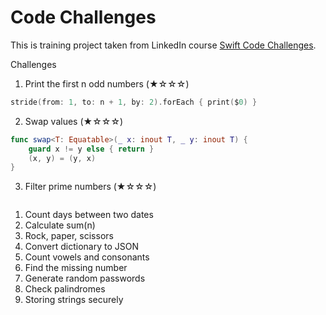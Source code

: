 # Code Challenges
This is training project taken from LinkedIn course [Swift Code Challenges](https://www.linkedin.com/learning/swift-code-challenges).

Challenges

1. Print the first n odd numbers (★☆☆☆)

```swift
stride(from: 1, to: n + 1, by: 2).forEach { print($0) }
```

2. Swap values (★☆☆☆)

```swift
func swap<T: Equatable>(_ x: inout T, _ y: inout T) {
    guard x != y else { return }
    (x, y) = (y, x)
}
```

3. Filter prime numbers (★☆☆☆)

```
```



1. Count days between two dates
2. Calculate sum(n)
3. Rock, paper, scissors
4. Convert dictionary to JSON
5. Count vowels and consonants
6. Find the missing number
7. Generate random passwords
8. Check palindromes
9. Storing strings securely

